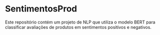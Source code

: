 # SentimentosProd
Este repositório contém um projeto de NLP que utiliza o modelo BERT para classificar avaliações de produtos em sentimentos positivos e negativos.
